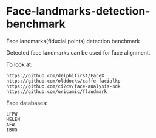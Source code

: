 # Face-landmarks-detection-benchmark
Face landmarks(fiducial points) detection benchmark

Detected face landmarks can be used for face alignment.

To look at:
~~~
https://github.com/delphifirst/FaceX
https://github.com/olddocks/caffe-facialkp
https://github.com/ci2cv/face-analysis-sdk
https://github.com/uricamic/flandmark
~~~

Face databases:
~~~
LFPW
HELEN
AFW
IBUG
~~~
